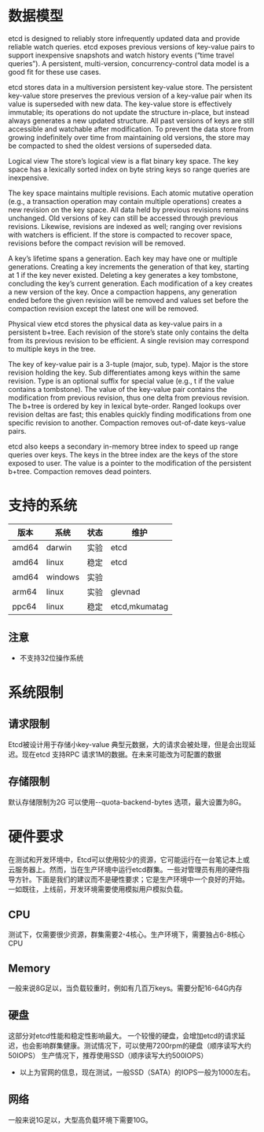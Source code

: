 # 数据模型 #
etcd is designed to reliably store infrequently updated data and provide reliable watch queries. etcd exposes previous versions of key-value pairs to support inexpensive snapshots and watch history events (“time travel queries”). A persistent, multi-version, concurrency-control data model is a good fit for these use cases.

etcd stores data in a multiversion persistent key-value store. The persistent key-value store preserves the previous version of a key-value pair when its value is superseded with new data. The key-value store is effectively immutable; its operations do not update the structure in-place, but instead always generates a new updated structure. All past versions of keys are still accessible and watchable after modification. To prevent the data store from growing indefinitely over time from maintaining old versions, the store may be compacted to shed the oldest versions of superseded data.

Logical view
The store’s logical view is a flat binary key space. The key space has a lexically sorted index on byte string keys so range queries are inexpensive.

The key space maintains multiple revisions. Each atomic mutative operation (e.g., a transaction operation may contain multiple operations) creates a new revision on the key space. All data held by previous revisions remains unchanged. Old versions of key can still be accessed through previous revisions. Likewise, revisions are indexed as well; ranging over revisions with watchers is efficient. If the store is compacted to recover space, revisions before the compact revision will be removed.

A key’s lifetime spans a generation. Each key may have one or multiple generations. Creating a key increments the generation of that key, starting at 1 if the key never existed. Deleting a key generates a key tombstone, concluding the key’s current generation. Each modification of a key creates a new version of the key. Once a compaction happens, any generation ended before the given revision will be removed and values set before the compaction revision except the latest one will be removed.

Physical view
etcd stores the physical data as key-value pairs in a persistent b+tree. Each revision of the store’s state only contains the delta from its previous revision to be efficient. A single revision may correspond to multiple keys in the tree.

The key of key-value pair is a 3-tuple (major, sub, type). Major is the store revision holding the key. Sub differentiates among keys within the same revision. Type is an optional suffix for special value (e.g., t if the value contains a tombstone). The value of the key-value pair contains the modification from previous revision, thus one delta from previous revision. The b+tree is ordered by key in lexical byte-order. Ranged lookups over revision deltas are fast; this enables quickly finding modifications from one specific revision to another. Compaction removes out-of-date keys-value pairs.

etcd also keeps a secondary in-memory btree index to speed up range queries over keys. The keys in the btree index are the keys of the store exposed to user. The value is a pointer to the modification of the persistent b+tree. Compaction removes dead pointers.

# 支持的系统 #
版本|系统|状态|维护
----|----|----|----
amd64|darwin|实验|etcd
amd64|linux|稳定|etcd
amd64|windows|实验|
arm64|linux|实验|glevnad
ppc64|linux|稳定|etcd,mkumatag

## 注意 ##
* 不支持32位操作系统

# 系统限制 #
## 请求限制 ## 
Etcd被设计用于存储小key-value 典型元数据，大的请求会被处理，但是会出现延迟。现在etcd 支持RPC 请求1M的数据。在未来可能改为可配置的数据
## 存储限制 ##
默认存储限制为2G 可以使用--quota-backend-bytes 选项，最大设置为8G。

# 硬件要求 #
在测试和开发环境中，Etcd可以使用较少的资源，它可能运行在一台笔记本上或云服务器上。然而，当在生产环境中运行etcd群集。一些对管理员有用的硬件指导方针。下面是我们的建议而不是硬性要求；它是生产环境中一个良好的开始。 一如既往，上线前，开发环境需要使用模拟用户模拟负载。 
## CPU ##
测试下，仅需要很少资源，群集需要2-4核心。生产环境下，需要独占6-8核心CPU
## Memory ##
一般来说8G足以，当负载较重时，例如有几百万keys。需要分配16-64G内存
## 硬盘 ##
这部分对etcd性能和稳定性影响最大。
一个较慢的硬盘，会增加etcd的请求延迟，也会影响群集健康。测试情况下，可以使用7200rpm的硬盘（顺序读写大约50IOPS）
生产情况下，推荐使用SSD（顺序读写大约500IOPS）
* 以上为官网的信息，现在测试，一般SSD（SATA）的IOPS一般为1000左右。

## 网络 ##
一般来说1G足以，大型高负载环境下需要10G。

 
 